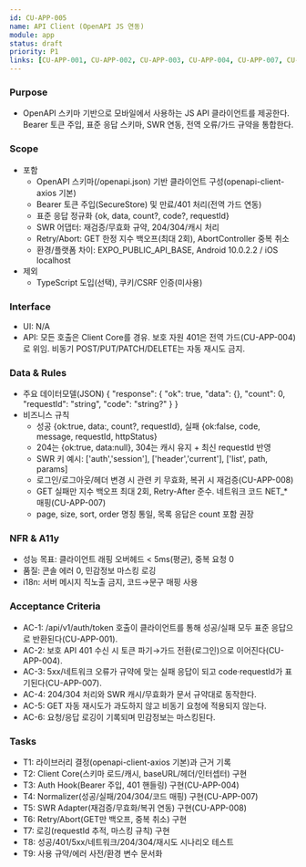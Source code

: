 ```yaml
---
id: CU-APP-005
name: API Client (OpenAPI JS 연동)
module: app
status: draft
priority: P1
links: [CU-APP-001, CU-APP-002, CU-APP-003, CU-APP-004, CU-APP-007, CU-APP-008, CU-BE-001, CU-BE-005]
---
```


### Purpose
- OpenAPI 스키마 기반으로 모바일에서 사용하는 JS API 클라이언트를 제공한다. Bearer 토큰 주입, 표준 응답 스키마, SWR 연동, 전역 오류/가드 규약을 통합한다.

### Scope
- 포함
  - OpenAPI 스키마(/openapi.json) 기반 클라이언트 구성(openapi-client-axios 기본)
  - Bearer 토큰 주입(SecureStore) 및 만료/401 처리(전역 가드 연동)
  - 표준 응답 정규화 {ok, data, count?, code?, requestId}
  - SWR 어댑터: 재검증/무효화 규약, 204/304/캐시 처리
  - Retry/Abort: GET 한정 지수 백오프(최대 2회), AbortController 중복 취소
  - 환경/플랫폼 차이: EXPO_PUBLIC_API_BASE, Android 10.0.2.2 / iOS localhost
- 제외
  - TypeScript 도입(선택), 쿠키/CSRF 인증(미사용)

### Interface
- UI: N/A
- API: 모든 호출은 Client Core를 경유. 보호 자원 401은 전역 가드(CU-APP-004)로 위임. 비동기 POST/PUT/PATCH/DELETE는 자동 재시도 금지.

### Data & Rules
- 주요 데이터모델(JSON)
{
  "response": {
    "ok": true,
    "data": {},
    "count": 0,
    "requestId": "string",
    "code": "string?"
  }
}
- 비즈니스 규칙
  - 성공 {ok:true, data:<result>, count?, requestId}, 실패 {ok:false, code, message, requestId, httpStatus}
  - 204는 {ok:true, data:null}, 304는 캐시 유지 + 최신 requestId 반영
  - SWR 키 예시: ['auth','session'], ['header','current'], ['list', path, params]
  - 로그인/로그아웃/헤더 변경 시 관련 키 무효화, 복귀 시 재검증(CU-APP-008)
  - GET 실패만 지수 백오프 최대 2회, Retry-After 준수. 네트워크 코드 NET_* 매핑(CU-APP-007)
  - page, size, sort, order 명칭 통일, 목록 응답은 count 포함 권장

### NFR & A11y
- 성능 목표: 클라이언트 래핑 오버헤드 < 5ms(평균), 중복 요청 0
- 품질: 콘솔 에러 0, 민감정보 마스킹 로깅
- i18n: 서버 메시지 직노출 금지, 코드→문구 매핑 사용

### Acceptance Criteria
- AC-1: /api/v1/auth/token 호출이 클라이언트를 통해 성공/실패 모두 표준 응답으로 반환된다(CU-APP-001).
- AC-2: 보호 API 401 수신 시 토큰 파기→가드 전환(로그인)으로 이어진다(CU-APP-004).
- AC-3: 5xx/네트워크 오류가 규약에 맞는 실패 응답이 되고 code·requestId가 표기된다(CU-APP-007).
- AC-4: 204/304 처리와 SWR 캐시/무효화가 문서 규약대로 동작한다.
- AC-5: GET 자동 재시도가 과도하지 않고 비동기 요청에 적용되지 않는다.
- AC-6: 요청/응답 로깅이 기록되며 민감정보는 마스킹된다.

### Tasks
- T1: 라이브러리 결정(openapi-client-axios 기본)과 근거 기록
- T2: Client Core(스키마 로드/캐시, baseURL/헤더/인터셉터) 구현
- T3: Auth Hook(Bearer 주입, 401 핸들링) 구현(CU-APP-004)
- T4: Normalizer(성공/실패/204/304/코드 매핑) 구현(CU-APP-007)
- T5: SWR Adapter(재검증/무효화/복귀 연동) 구현(CU-APP-008)
- T6: Retry/Abort(GET만 백오프, 중복 취소) 구현
- T7: 로깅(requestId 추적, 마스킹 규칙) 구현
- T8: 성공/401/5xx/네트워크/204/304/재시도 시나리오 테스트
- T9: 사용 규약/에러 사전/환경 변수 문서화

